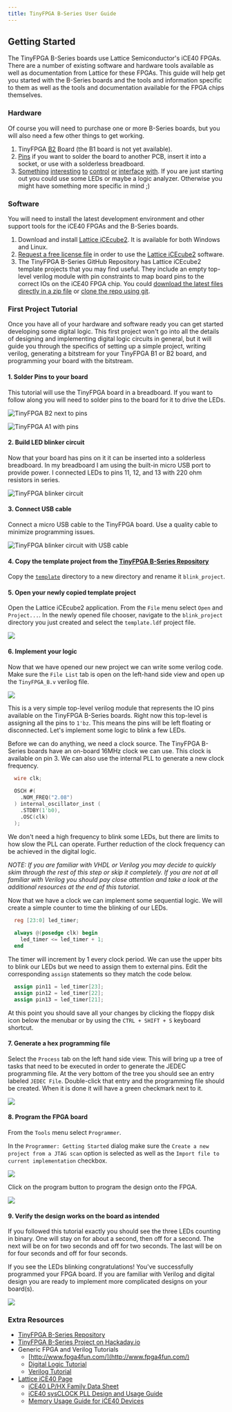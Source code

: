 ```yaml
---
title: TinyFPGA B-Series User Guide
---
```


## Getting Started
The TinyFPGA B-Series boards use Lattice Semiconductor's iCE40 FPGAs.  There are a number of existing software and hardware tools available as well as documentation from Lattice for these FPGAs.  This guide will help get you started with the B-Series boards and the tools and information specific to them as well as the tools and documentation available for the FPGA chips themselves.

### Hardware
Of course you will need to purchase one or more B-Series boards, but you will also need a few other things to get working.

1. TinyFPGA [B2](http://store.tinyfpga.com/product/tinyfpga-B2) Board (the B1 board is not yet available).
2. [Pins](http://store.tinyfpga.com/product/b-series-pins) if you want to solder the board to another PCB, insert it into a socket, or use with a solderless breadboard.
3. [Something](https://www.google.com/search?q=godzilla+robot&safe=active&tbm=isch) [interesting](https://www.google.com/search?q=quad+copter&safe=active&tbm=isch) [to](https://www.google.com/search?q=3d+printer+open+source&safe=active&tbm=isch) [control](https://www.google.com/search?q=vga+graphics&safe=active&tbm=isch) [or](https://www.google.com/search?q=retro+console&safe=active&tbm=isch) [interface](https://www.google.com/search?q=retro+computer&safe=active&tbm=isch) [with](https://www.google.com/search?q=tcp+ip&safe=active&tbm=isch).  If you are just starting out you could use some LEDs or maybe a logic analyzer.  Otherwise you might have something more specific in mind ;)

### Software
You will need to install the latest development environment and other support tools for the iCE40 FPGAs and the B-Series boards.

1. Download and install [Lattice iCEcube2](http://www.latticesemi.com/iCEcube2).  It is available for both Windows and Linux.
2. [Request a free license file](http://www.latticesemi.com/Support/Licensing/DiamondAndiCEcube2SoftwareLicensing/DiamondFree.aspx) in order to use the [Lattice iCEcube2](http://www.latticesemi.com/iCEcube2) software.
3. The TinyFPGA B-Series GitHub Repository has Lattice iCEcube2 template projects that you may find useful.  They include an empty top-level verilog module with pin constraints to map board pins to the correct IOs on the iCE40 FPGA chip.  You could [download the latest files directly in a zip file](https://github.com/tinyfpga/TinyFPGA-B-Series/archive/master.zip) or [clone the repo using git](https://github.com/tinyfpga/TinyFPGA-B-Series.git).

### First Project Tutorial

Once you have all of your hardware and software ready you can get started developing some digital logic.  This first project won't go into all the details of designing and implementing digital logic circuits in general, but it will guide you through the specifics of setting up a simple project, writing verilog, generating a bitstream for your TinyFPGA B1 or B2 board, and programming your board with the bitstream. 

#### 1. Solder Pins to your board

This tutorial will use the TinyFPGA board in a breadboard.  If you want to follow along you will need to solder pins to the board for it to drive the LEDs.

![TinyFPGA B2 next to pins](tinyfpga-b-no-pins.jpg)

![TinyFPGA A1 with pins](tinyfpga-b-with-pins.jpg)

#### 2. Build LED blinker circuit

Now that your board has pins on it it can be inserted into a solderless breadboard.  In my breadboard I am using the built-in micro USB port to provide power.  I connected LEDs to pins 11, 12, and 13 with 220 ohm resistors in series.

![TinyFPGA blinker circuit](tinyfpga-b-tutorial-circuit.JPG)

#### 3. Connect USB cable

Connect a micro USB cable to the TinyFPGA board.  Use a quality cable to minimize programming issues.

![TinyFPGA blinker circuit with USB cable](tinyfpga-b-tutorial-programmer.JPG)

#### 4. Copy the template project from the [TinyFPGA B-Series Repository](https://github.com/tinyfpga/TinyFPGA-B-Series/archive/master.zip)

Copy the [`template`](https://github.com/tinyfpga/TinyFPGA-B-Series/tree/master/template) directory to a new directory and rename it `blink_project`.

#### 5. Open your newly copied template project

Open the Lattice iCEcube2 application.  From the `File` menu select `Open` and `Project...`.  In the newly opened file chooser, navigate to the `blink_project` directory you just created and select the `template.ldf` project file.

![](lattice-icecube2-select-project.png)

#### 6. Implement your logic

Now that we have opened our new project we can write some verilog code.  Make sure the `File List` tab is open on the left-hand side view and open up the `TinyFPGA_B.v` verilog file.

![](lattice-diamond-b-top-level.png)

This is a very simple top-level verilog module that represents the IO pins available on the TinyFPGA B-Series boards.  Right now this top-level is assigning all the pins to `1'bz`.  This means the pins will be left floating or disconnected.  Let's implement some logic to blink a few LEDs.

Before we can do anything, we need a clock source.  The TinyFPGA B-Series boards have an on-board 16MHz clock we can use.  This clock is available on pin 3.  We can also use the internal PLL to generate a new clock frequency.

```verilog
  wire clk;
  
  OSCH #(
    .NOM_FREQ("2.08")
  ) internal_oscillator_inst (
    .STDBY(1'b0), 
    .OSC(clk)
  ); 
```

We don't need a high frequency to blink some LEDs, but there are limits to how slow the PLL can operate.  Further reduction of the clock frequency can be achieved in the digital logic.

_NOTE: If you are familiar with VHDL or Verilog you may decide to quickly skim through the rest of this step or skip it completely.  If you are not at all familiar with Verilog you should pay close attention and take a look at the additional resources at the end of this tutorial._

Now that we have a clock we can implement some sequential logic.  We will create a simple counter to time the blinking of our LEDs.

```verilog
  reg [23:0] led_timer;
  
  always @(posedge clk) begin
    led_timer <= led_timer + 1; 
  end
```

The timer will increment by 1 every clock period.  We can use the upper bits to blink our LEDs but we need to assign them to external pins.  Edit the corresponding `assign` statements so they match the code below.

```verilog
  assign pin11 = led_timer[23];
  assign pin12 = led_timer[22];
  assign pin13 = led_timer[21];
```

At this point you should save all your changes by clicking the floppy disk icon below the menubar or by using the `CTRL + SHIFT + S` keyboard shortcut.  

#### 7. Generate a hex programming file

Select the `Process` tab on the left hand side view.  This will bring up a tree of tasks that need to be executed in order to generate the JEDEC programming file.  At the very bottom of the tree you should see an entry labeled `JEDEC File`.  Double-click that entry and the programming file should be created.  When it is done it will have a green checkmark next to it.

![](lattice-diamond-b-project-view.png)

#### 8. Program the FPGA board

From the `Tools` menu select `Programmer`.  

In the `Programmer: Getting Started` dialog make sure the `Create a new project from a JTAG scan` option is selected as well as the `Import file to current implementation` checkbox.

![](lattice-programmer-getting-started.png)

Click on the program button to program the design onto the FPGA.

![](lattice-diamond-program-button.png)

#### 9. Verify the design works on the board as intended

If you followed this tutorial exactly you should see the three LEDs counting in binary.  One will stay on for about a second, then off for a second.  The next will be on for two seconds and off for two seconds.  The last will be on for four seconds and off for four seconds.

If you see the LEDs blinking congratulations!  You've successfully programmed your FPGA board.  If you are familiar with Verilog and digital design you are ready to implement more complicated designs on your board(s).

![](tinyfpga-a-blinky.jpg)

### Extra Resources
* [TinyFPGA B-Series Repository](https://github.com/tinyfpga/TinyFPGA-B-Series)
* [TinyFPGA B-Series Project on Hackaday.io](https://hackaday.io/project/26848-tinyfpga-b-series)
* Generic FPGA and Verilog Tutorials
  * [http://www.fpga4fun.com/](http://www.fpga4fun.com/)
  * [Digital Logic Tutorial](http://www.asic-world.com/digital/tutorial.html)
  * [Verilog Tutorial](http://www.asic-world.com/verilog/veritut.html)
* [Lattice iCE40 Page](http://www.latticesemi.com/Products/FPGAandCPLD/iCE40.aspx)
  * [iCE40 LP/HX Family Data Sheet](http://www.latticesemi.com/view_document?document_id=49312)
  * [iCE40 sysCLOCK PLL Design and Usage Guide](http://www.latticesemi.com/view_document?document_id=47778)
  * [Memory Usage Guide for iCE40 Devices](http://www.latticesemi.com/view_document?document_id=47775)
